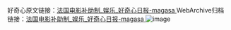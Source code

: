 好奇心原文链接：[法国电影补助制_娱乐_好奇心日报-magasa ](https://www.qdaily.com/articles/10147.html)
WebArchive归档链接：[法国电影补助制_娱乐_好奇心日报-magasa ](http://web.archive.org/web/20190623155739/https://www.qdaily.com/articles/10147.html)
![image](http://ww3.sinaimg.cn/large/007d5XDply1g3vv70qjcrj30u0121qn3)